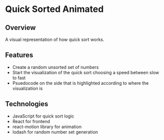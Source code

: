 # Quick Sorted Animated

## Overview
A visual representation of how quick sort works.

## Features
* Create a random unsorted set of numbers
* Start the visualization of the quick sort choosing a speed between slow to fast
* Psuedocode on the side that is highlighted according to where the visualization is

## Technologies
* JavaScript for quick sort logic
* React for frontend
* react-motion library for animation
* lodash for random number set generation
